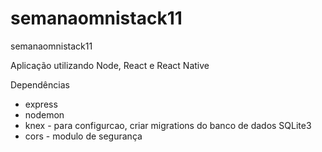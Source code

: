# semanaomnistack11
semanaomnistack11

Aplicação utilizando Node, React e React Native

Dependências
- express
- nodemon
- knex - para configurcao, criar migrations do banco de dados SQLite3
- cors - modulo de segurança 


